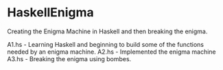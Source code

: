 # HaskellEnigma
Creating the Enigma Machine in Haskell and then breaking the enigma.

A1.hs - Learning Haskell and beginning to build some of the functions needed by an enigma machine.
A2.hs - Implemented the enigma machine
A3.hs - Breaking the enigma using bombes.
